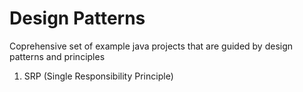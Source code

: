 # Design Patterns
Coprehensive set of example java projects that are guided by design patterns and principles

1) SRP (Single Responsibility Principle)
